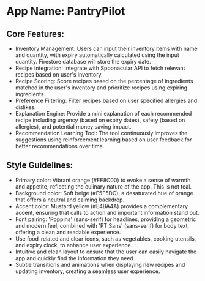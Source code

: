 # **App Name**: PantryPilot

## Core Features:

- Inventory Management: Users can input their inventory items with name and quantity, with expiry automatically calculated using the input quantity. Firestore database will store the expiry date.
- Recipe Integration: Integrate with Spoonacular API to fetch relevant recipes based on user's inventory.
- Recipe Scoring: Score recipes based on the percentage of ingredients matched in the user's inventory and prioritize recipes using expiring ingredients.
- Preference Filtering: Filter recipes based on user specified allergies and dislikes.
- Explanation Engine: Provide a mini explanation of each recommended recipe including urgency (based on expiry dates), safety (based on allergies), and potential money saving impact.
- Recommendation Learning Tool: The tool continuously improves the suggestions using reinforcement learning based on user feedback for better recommendations over time.

## Style Guidelines:

- Primary color: Vibrant orange (#FF8C00) to evoke a sense of warmth and appetite, reflecting the culinary nature of the app. This is not teal.
- Background color: Soft beige (#F5F5DC), a desaturated hue of orange that offers a neutral and calming backdrop.
- Accent color: Mustard yellow (#E4BA4A) provides a complementary accent, ensuring that calls to action and important information stand out.
- Font pairing: 'Poppins' (sans-serif) for headlines, providing a geometric and modern feel, combined with 'PT Sans' (sans-serif) for body text, offering a clean and readable experience.
- Use food-related and clear icons, such as vegetables, cooking utensils, and expiry clock, to enhance user experience.
- Intuitive and clean layout to ensure that the user can easily navigate the app and quickly find the information they need.
- Subtle transitions and animations when displaying new recipes and updating inventory, creating a seamless user experience.
